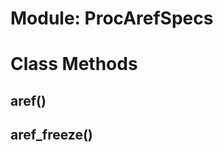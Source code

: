 # Module: ProcArefSpecs
    



# Class Methods
## aref() [](#method-c-aref)
## aref_freeze() [](#method-c-aref_freeze)

